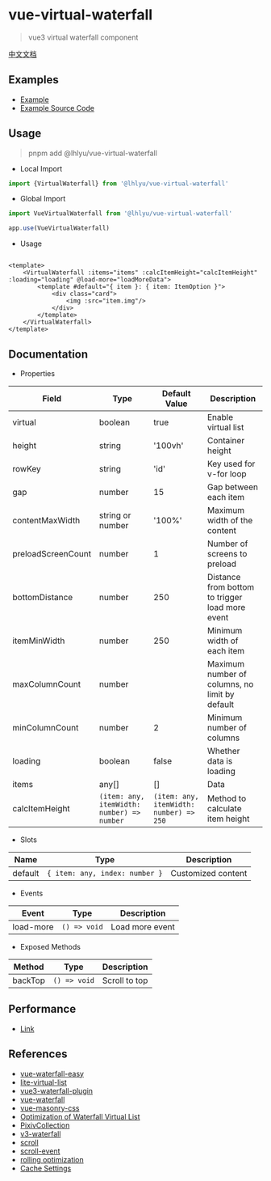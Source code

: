 # vue-virtual-waterfall

> vue3 virtual waterfall component

[中文文档](./README.zh.md)

## Examples

- [Example](https://waterfall.tatakai.top)
- [Example Source Code](./src/example/Example.vue)

## Usage

> pnpm add @lhlyu/vue-virtual-waterfall

- Local Import

```ts
import {VirtualWaterfall} from '@lhlyu/vue-virtual-waterfall'
```

- Global Import

```ts
import VueVirtualWaterfall from '@lhlyu/vue-virtual-waterfall'

app.use(VueVirtualWaterfall)
```

- Usage

```vue

<template>
	<VirtualWaterfall :items="items" :calcItemHeight="calcItemHeight" :loading="loading" @load-more="loadMoreData">
		<template #default="{ item }: { item: ItemOption }">
			<div class="card">
				<img :src="item.img"/>
			</div>
		</template>
	</VirtualWaterfall>
</template>
```

## Documentation

- Properties

| Field              | Type                                       | Default Value                           | Description                                     |
|--------------------|--------------------------------------------|-----------------------------------------|-------------------------------------------------|
| virtual            | boolean                                    | true                                    | Enable virtual list                             |
| height             | string                                     | '100vh'                                 | Container height                                |
| rowKey             | string                                     | 'id'                                    | Key used for v-for loop                         |
| gap                | number                                     | 15                                      | Gap between each item                           |
| contentMaxWidth    | string or number                           | '100%'                                  | Maximum width of the content                    |
| preloadScreenCount | number                                     | 1                                       | Number of screens to preload                    |
| bottomDistance     | number                                     | 250                                     | Distance from bottom to trigger load more event |
| itemMinWidth       | number                                     | 250                                     | Minimum width of each item                      |
| maxColumnCount     | number                                     |                                         | Maximum number of columns, no limit by default  |
| minColumnCount     | number                                     | 2                                       | Minimum number of columns                       |
| loading            | boolean                                    | false                                   | Whether data is loading                         |
| items              | any[]                                      | []                                      | Data                                            |
| calcItemHeight     | `(item: any, itemWidth: number) => number` | `(item: any, itemWidth: number) => 250` | Method to calculate item height                 |

- Slots

| Name    | Type                           | Description        |
|---------|--------------------------------|--------------------|
| default | `{ item: any, index: number }` | Customized content |

- Events

| Event     | Type         | Description     |
|-----------|--------------|-----------------|
| load-more | `() => void` | Load more event |

- Exposed Methods

| Method  | Type         | Description   |
|---------|--------------|---------------|
| backTop | `() => void` | Scroll to top |

## Performance

- [Link](https://pagespeed.web.dev/analysis/https-waterfall-tatakai-top/4k2zfz71vl?form_factor=desktop)

## References

- [vue-waterfall-easy](https://github.com/lfyfly/vue-waterfall-easy)
- [lite-virtual-list](https://github.com/wensiyuanseven/lite-virtual-list)
- [vue3-waterfall-plugin](https://github.com/heikaimu/vue3-waterfall-plugin)
- [vue-waterfall](https://github.com/MopTym/vue-waterfall)
- [vue-masonry-css](https://github.com/paulcollett/vue-masonry-css)
- [Optimization of Waterfall Virtual List](https://juejin.cn/post/7166071557284954142)
- [PixivCollection](https://github.com/orilights/PixivCollection)
- [v3-waterfall](https://github.com/gk-shi/v3-waterfall)
- [scroll](https://juejin.cn/post/6844903493677875214?from=search-suggest)
- [scroll-event](https://ayase.moe/2018/11/20/scroll-event/)
- [rolling optimization](https://www.cnblogs.com/coco1s/p/5499469.html)
- [Cache Settings](https://developer.chrome.com/docs/lighthouse/performance/uses-long-cache-ttl/?utm_source=lighthouse&utm_medium=lr)
